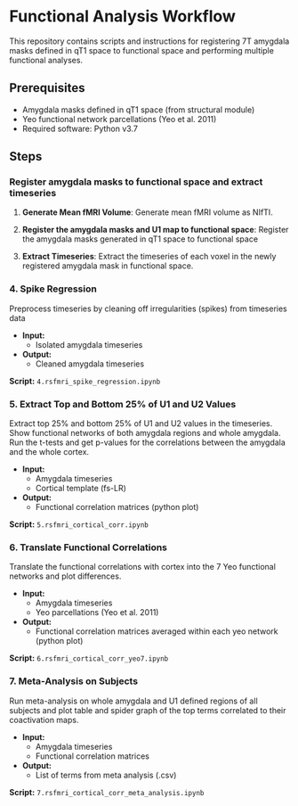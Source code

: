 # Functional Analysis Workflow

This repository contains scripts and instructions for registering 7T amygdala masks defined in qT1 space to functional space and performing multiple functional analyses.

## Prerequisites

- Amygdala masks defined in qT1 space (from structural module)
- Yeo functional network parcellations (Yeo et al. 2011)
- Required software: Python v3.7

## Steps

### Register amygdala masks to functional space and extract timeseries
1. **Generate Mean fMRI Volume**: Generate mean fMRI volume as NIfTI.

2. **Register the amygdala masks and U1 map to functional space**: Register the amygdala masks generated in qT1 space to functional space

3. **Extract Timeseries**: Extract the timeseries of each voxel in the newly registered amygdala mask in functional space.

### 4. Spike Regression
Preprocess timeseries by cleaning off irregularities (spikes) from timeseries data

- **Input:** 
  - Isolated amygdala timeseries
- **Output:** 
  - Cleaned amygdala timeseries
  
**Script:** `4.rsfmri_spike_regression.ipynb`

### 5. Extract Top and Bottom 25% of U1 and U2 Values
Extract top 25% and bottom 25% of U1 and U2 values in the timeseries. Show functional networks of both amygdala regions and whole amygdala. Run the t-tests and get p-values for the correlations between the amygdala and the whole cortex.

- **Input:** 
  - Amygdala timeseries
  - Cortical template (fs-LR)
- **Output:** 
  - Functional correlation matrices (python plot)
  
**Script:** `5.rsfmri_cortical_corr.ipynb`

### 6. Translate Functional Correlations
Translate the functional correlations with cortex into the 7 Yeo functional networks and plot differences.

- **Input:** 
  - Amygdala timeseries
  - Yeo parcellations (Yeo et al. 2011)
- **Output:** 
  - Functional correlation matrices averaged within each yeo network (python plot)
  
**Script:** `6.rsfmri_cortical_corr_yeo7.ipynb`

### 7. Meta-Analysis on Subjects
Run meta-analysis on whole amygdala and U1 defined regions of all subjects and plot table and spider graph of the top terms correlated to their coactivation maps.

- **Input:** 
  - Amygdala timeseries
  - Functional correlation matrices
- **Output:** 
  - List of terms from meta analysis (.csv)
  
**Script:** `7.rsfmri_cortical_corr_meta_analysis.ipynb`
